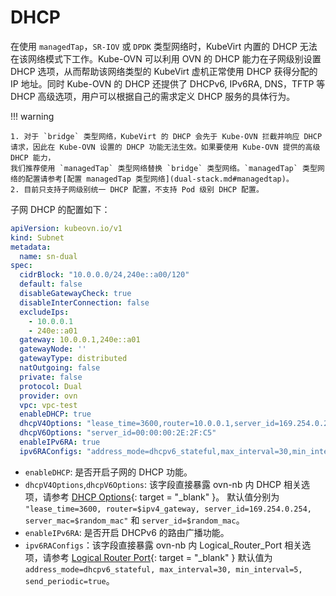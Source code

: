 # DHCP

在使用 `managedTap`，`SR-IOV` 或 `DPDK` 类型网络时，KubeVirt 内置的 DHCP 无法在该网络模式下工作。Kube-OVN 可以利用 OVN 的 DHCP 能力在子网级别设置
 DHCP 选项，从而帮助该网络类型的 KubeVirt 虚机正常使用 DHCP 获得分配的 IP 地址。同时 Kube-OVN 的 DHCP 还提供了 DHCPv6, IPv6RA, DNS，TFTP 等 DHCP 高级选项，用户可以根据自己的需求定义 DHCP 服务的具体行为。

!!! warning

    1. 对于 `bridge` 类型网络，KubeVirt 的 DHCP 会先于 Kube-OVN 拦截并响应 DHCP 请求，因此在 Kube-OVN 设置的 DHCP 功能无法生效。如果要使用 Kube-OVN 提供的高级 DHCP 能力，
    我们推荐使用 `managedTap` 类型网络替换 `bridge` 类型网络。`managedTap` 类型网络的配置请参考[配置 managedTap 类型网络](dual-stack.md#managedtap)。
    2. 目前只支持子网级别统一 DHCP 配置，不支持 Pod 级别 DHCP 配置。

子网 DHCP 的配置如下：

```yaml
apiVersion: kubeovn.io/v1
kind: Subnet
metadata:
  name: sn-dual
spec:
  cidrBlock: "10.0.0.0/24,240e::a00/120"
  default: false
  disableGatewayCheck: true
  disableInterConnection: false
  excludeIps:
    - 10.0.0.1
    - 240e::a01
  gateway: 10.0.0.1,240e::a01
  gatewayNode: ''
  gatewayType: distributed
  natOutgoing: false
  private: false
  protocol: Dual
  provider: ovn
  vpc: vpc-test
  enableDHCP: true
  dhcpV4Options: "lease_time=3600,router=10.0.0.1,server_id=169.254.0.254,server_mac=00:00:00:2E:2F:B8"
  dhcpV6Options: "server_id=00:00:00:2E:2F:C5"
  enableIPv6RA: true
  ipv6RAConfigs: "address_mode=dhcpv6_stateful,max_interval=30,min_interval=5,send_periodic=true"
```

- `enableDHCP`: 是否开启子网的 DHCP 功能。
- `dhcpV4Options`,`dhcpV6Options`: 该字段直接暴露 ovn-nb 内 DHCP 相关选项，请参考 [DHCP Options](https://man7.org/linux/man-pages/man5/ovn-nb.5.html#DHCP_Options_TABLE){: target = "_blank" }。
默认值分别为 `"lease_time=3600, router=$ipv4_gateway, server_id=169.254.0.254, server_mac=$random_mac"` 和 `server_id=$random_mac`。
- `enableIPv6RA`: 是否开启 DHCPv6 的路由广播功能。
- `ipv6RAConfigs`：该字段直接暴露 ovn-nb 内 Logical_Router_Port 相关选项，请参考 [Logical Router Port](https://man7.org/linux/man-pages/man5/ovn-nb.5.html#Logical_Router_Port_TABLE){: target = "_blank" } 默认值为
`address_mode=dhcpv6_stateful, max_interval=30, min_interval=5, send_periodic=true`。
